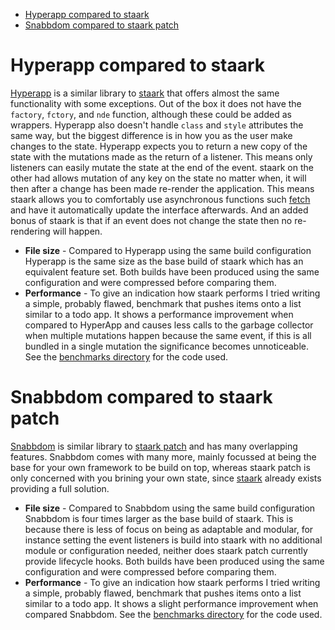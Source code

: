 - [Hyperapp compared to staark](#hyperapp-compared-to-staark)
- [Snabbdom compared to staark patch](#snabbdom-compared-to-staark-patch)

# Hyperapp compared to staark

[Hyperapp](https://github.com/jorgebucaran/hyperapp#readme) is a similar library to [staark](https://github.com/doars/staark/tree/main/packages/staark#readme) that offers almost the same functionality with some exceptions. Out of the box it does not have the `factory`, `fctory`, and `nde` function, although these could be added as wrappers. Hyperapp also doesn't handle `class` and `style` attributes the same way, but the biggest difference is in how you as the user make changes to the state. Hyperapp expects you to return a new copy of the state with the mutations made as the return of a listener. This means only listeners can easily mutate the state at the end of the event. staark on the other had allows mutation of any key on the state no matter when, it will then after a change has been made re-render the application. This means staark allows you to comfortably use asynchronous functions such [fetch](https://github.com/doars/staark/tree/main/packages/vroagn#readme) and have it automatically update the interface afterwards. And an added bonus of staark is that if an event does not change the state then no re-rendering will happen.

- **File size** - Compared to Hyperapp using the same build configuration Hyperapp is the same size as the base build of staark which has an equivalent feature set. Both builds have been produced using the same configuration and were compressed before comparing them.
- **Performance** - To give an indication how staark performs I tried writing a simple, probably flawed, benchmark that pushes items onto a list similar to a todo app. It shows a performance improvement when compared to HyperApp and causes less calls to the garbage collector when multiple mutations happen because the same event, if this is all bundled in a single mutation the significance becomes unnoticeable. See the [benchmarks directory](https://github.com/doars/staark/tree/main/benchmarks) for the code used.

# Snabbdom compared to staark patch

[Snabbdom](https://github.com/snabbdom/snabbdom#readme) is similar library to [staark patch](https://github.com/doars/staark/tree/main/packages/staark-patch#readme) and has many overlapping features. Snabbdom comes with many more, mainly focussed at being the base for your own framework to be build on top, whereas staark patch is only concerned with you brining your own state, since [staark](https://github.com/doars/staark/tree/main/packages/staark#readme) already exists providing a full solution.

- **File size** - Compared to Snabbdom using the same build configuration Snabbdom is four times larger as the base build of staark. This is because there is less of focus on being as adaptable and modular, for instance setting the event listeners is build into staark with no additional module or configuration needed, neither does staark patch currently provide lifecycle hooks. Both builds have been produced using the same configuration and were compressed before comparing them.
- **Performance** - To give an indication how staark performs I tried writing a simple, probably flawed, benchmark that pushes items onto a list similar to a todo app. It shows a slight performance improvement when compared Snabbdom. See the [benchmarks directory](https://github.com/doars/staark/tree/main/benchmarks) for the code used.
